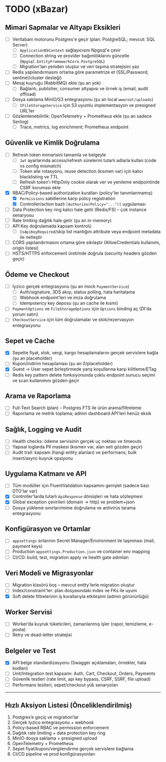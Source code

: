 # TODO (xBazar)

## Mimari Sapmalar ve Altyapı Eksikleri
- [ ] Veritabanı motorunu Postgres'e geçir (plan: PostgreSQL; mevcut: SQL Server)
  - [ ] `ApplicationDbContext` sağlayıcısını Npgsql'e çevir
  - [ ] Connection string ve provider bağımlılıklarını güncelle (`Npgsql.EntityFrameworkCore.PostgreSQL`)
  - [ ] Migration'ları yeniden oluştur ve veri taşıma stratejisini yaz
- [ ] Redis yapılandırmasını ortama göre parametrize et (SSL/Password, sentinel/cluster desteği)
- [ ] Mesaj kuyruğu (RabbitMQ) ekle (şu an yok)
  - [ ] Bağlantı, publisher, consumer altyapısı ve örnek iş (email, audit offload)
- [ ] Dosya saklama MinIO/S3 entegrasyonu (şu an local `wwwroot/uploads`)
  - [ ] `IFileStorageService` için S3 uyumlu implementasyon ve presigned URL'ler
- [ ] Gözlemlenebilirlik: OpenTelemetry + Prometheus ekle (şu an sadece Serilog)
  - [ ] Trace, metrics, log enrichment; Prometheus endpoint

## Güvenlik ve Kimlik Doğrulama
- [ ] Refresh token mimarisini tamamla ve belgeyle
  - [ ] `Jwt` ayarlarında access/refresh sürelerini tutarlı adlarla kullan (code vs config mismatch)
  - [ ] Token aile rotasyonu, reuse detection (kısmen var) için kalıcı blacklisting ve TTL
  - [ ] Refresh token'ı HttpOnly cookie olarak ver ve yenileme endpointinde CSRF koruması ekle
- [x] RBAC/Policy-based authorization kuralları (policy'ler tanımlanmamış)
  - [x] `Permissions` sabitlerine karşı policy registration
  - [x] Controller/action bazlı `[Authorize(Policy="...")]` uygulaması
- [ ] Data Protection key ring kalıcı hale getir (Redis/FS) – çok instance senaryosu
- [ ] Rate limiting dağıtık hale getir (şu an in-memory)
- [ ] API Key doğrulamada kapsam kontrolü
  - [ ] `IsApiKeyRequired`/skip list mantığını attribute veya endpoint metadata ile netleştir
- [ ] CORS yapılandırmasını ortama göre sıkılaştır (AllowCredentials kullanımı, origin listesi)
- [ ] HSTS/HTTPS enforcement üretimde doğrula (security headers gözden geçir)

## Ödeme ve Checkout
- [ ] Iyzico gerçek entegrasyonu (şu an mock `PaymentService`)
  - [ ] Auth/signature, 3DS akışı, status polling, hata haritalama
  - [ ] Webhook endpoint'leri ve imza doğrulama
  - [ ] Idempotency key deposu (şu an cache ile kısmi)
- [ ] `PaymentOptions` ve `FileStorageOptions` için `Options` binding aç (DI'da yorum satırı)
- [ ] `CheckoutService` için tüm doğrulamalar ve stok/rezervasyon entegrasyonu

## Sepet ve Cache
- [x] Sepette fiyat, stok, vergi, kargo hesaplamalarını gerçek servislere bağla (şu an placeholder)
- [ ] Kupon/indirim hesaplaması (şu an 0/placeholder)
- [x] Guest → User sepet birleştirmede yarış koşullarına karşı kilitleme/ETag
- [ ] Redis key pattern delete fonksiyonunda çoklu endpoint sunucu seçimi ve scan kullanımını gözden geçir

## Arama ve Raporlama
- [ ] Full-Text Search (plan) – Postgres FTS ile ürün arama/filtreleme
- [ ] Raporlama ve metrik toplama; admin dashboard API'leri henüz eksik

## Sağlık, Logging ve Audit
- [ ] Health checks: ödeme servisinin gerçek uç noktası ve timeouts
- [ ] Yapısal loglarda PII maskesi (kısmen var, alan seti gözden geçir)
- [ ] Audit trail: kapsam (hangi entity alanları) ve performans; bulk insert/async kuyruk opsiyonu

## Uygulama Katmanı ve API
- [ ] Tüm modüller için FluentValidation kapsamını genişlet (sadece bazı DTO'lar var)
- [x] Controller'larda tutarlı `ApiResponse` dönüşleri ve hata sözleşmesi
- [x] Global exception çevirileri (domain → http) ve problem+json
- [ ] Dosya yükleme sınırları/mime doğrulama ve antivirüs tarama entegrasyonu

## Konfigürasyon ve Ortamlar
- [ ] `appsettings` sırlarının Secret Manager/Environment ile taşınması (mail, payment keys)
- [ ] Production `appsettings.Production.json` ve container env mapping
- [ ] CI/CD: build, test, migration apply ve health gate adımları

## Veri Modeli ve Migrasyonlar
- [ ] Migration klasörü boş – mevcut entity'lerle migration oluştur
- [ ] Index/constraint'ler: plan dosyasındaki index ve FKs ile uyum
- [x] Soft delete filtrelerinin iş kurallarıyla etkileşimi (admin görünürlüğü)

## Worker Servisi
- [ ] Worker’da kuyruk tüketicileri, zamanlanmış işler (rapor, temizleme, e-posta)
- [ ] Retry ve dead-letter stratejisi

## Belgeler ve Test
- [x] API belge standardizasyonu (Swagger açıklamaları, örnekler, hata kodları)
- [ ] Unit/Integration test kapsamı: Auth, Cart, Checkout, Orders, Payments
- [ ] Güvenlik testleri (rate limit, api key bypass, CSRF, SSRF, file upload)
- [ ] Performans testleri; sepet/checkout yük senaryoları

---

## Hızlı Aksiyon Listesi (Önceliklendirilmiş)
1) Postgres’e geçiş ve migration’lar
2) Gerçek Iyzico entegrasyonu + webhook
3) Policy-based RBAC ve permission enforcement
4) Dağıtık rate limiting + data protection key ring
5) MinIO dosya saklama + presigned upload
6) OpenTelemetry + Prometheus
7) Sepet fiyat/kupon/vergilendirme gerçek servislere bağlama
8) CI/CD pipeline ve prod konfigürasyonları
